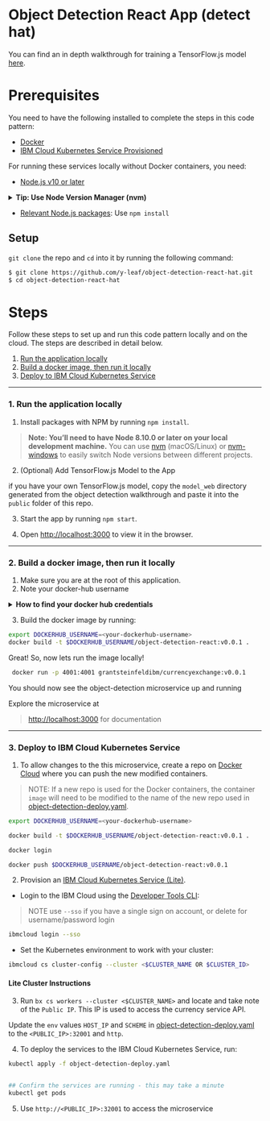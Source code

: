 # Object Detection React App (detect hat)

You can find an in depth walkthrough for training a TensorFlow.js model [here](https://github.com/cloud-annotations/training/).


# Prerequisites
You need to have the following installed to complete the steps in this code pattern:

* [Docker](https://www.docker.com/products/docker-desktop)
* [IBM Cloud Kubernetes Service Provisioned](https://www.ibm.com/cloud/container-service)

For running these services locally without Docker containers, you need:

* [Node.js v10 or later](https://nodejs.org/en/download/)
<details><summary><strong>Tip: Use Node Version Manager (nvm)</strong></summary>

> nvm is a simple bash script to manage multiple active Node.js versions.

> recommend: using `Node Version Manager (NVM)` to control the version of Node.js that you use.

> Why? The system or operating system installed Node.js version is fixed. You may need different versions of Node for other projects.  

> NVM allows you to choose and switch to the version of Node.js that suits your needs.

> Install via command line:

```sh
curl -o- https://raw.githubusercontent.com/nvm-sh/nvm/v0.35.2/install.sh | bash
```

[Learn more about NVM](https://github.com/nvm-sh/nvm) and find the latest installation instructions.

</details>

* [Relevant Node.js packages](package.json): Use `npm install`



## Setup
`git clone` the repo and `cd` into it by running the following command:

```bash
$ git clone https://github.com/y-leaf/object-detection-react-hat.git
$ cd object-detection-react-hat
```

# Steps 

Follow these steps to set up and run this code pattern locally and on the cloud. The steps are described in detail below.

1. [Run the application locally](#1-run-the-application-locally)
2. [Build a docker image, then run it locally](#2-Build-a-docker-image-then-run-it-locally)
3. [Deploy to IBM Cloud Kubernetes Service](#3-deploy-to-ibm-cloud-kubernetes-service)


--------------------

### 1. Run the application locally

1. Install packages with NPM by running `npm install`.

> **Note: You’ll need to have Node 8.10.0 or later on your local development machine.** You can use [nvm](https://github.com/creationix/nvm#installation) (macOS/Linux) or [nvm-windows](https://github.com/coreybutler/nvm-windows#node-version-manager-nvm-for-windows) to easily switch Node versions between different projects.

2. (Optional) Add TensorFlow.js Model to the App

if you have your own TensorFlow.js model, copy the `model_web` directory generated from the object detection walkthrough and paste it into the `public` folder of this repo.

3. Start the app by running `npm start`.

4. Open [http://localhost:3000](http://localhost:3000) to view it in the browser.


--------------------

### 2. Build a docker image, then run it locally

1. Make sure you are at the root of this application.
2. Note your docker-hub username
<details><summary><strong>How to find your docker hub credentials</strong></summary>

> To download Docker desktop you must create a Docker hub account.

> To find the username, you can click on at your Docker desktop icon (mac) toolbar 

</details>

3. Build the docker image by running:

```bash
export DOCKERHUB_USERNAME=<your-dockerhub-username>
docker build -t $DOCKERHUB_USERNAME/object-detection-react:v0.0.1 .
```


Great!  So, now lets run the image locally!

```bash
 docker run -p 4001:4001 grantsteinfeldibm/currencyexchange:v0.0.1
```


You should now see the object-detection microservice up and running

Explore the microservice at
>  [http://localhost:3000](http://localhost:3000) for documentation


--------------------

### 3. Deploy to IBM Cloud Kubernetes Service

1. To allow changes to the this microservice, create a repo on [Docker Cloud](https://cloud.docker.com/) where you can push the new modified containers. 

> NOTE: If a new repo is used for the Docker containers, the container `image` will need to be modified to the name of the new repo used in [object-detection-deploy.yaml](object-detection-deploy.yaml).

```bash
export DOCKERHUB_USERNAME=<your-dockerhub-username>

docker build -t $DOCKERHUB_USERNAME/object-detection-react:v0.0.1 .

docker login

docker push $DOCKERHUB_USERNAME/object-detection-react:v0.0.1

```

2. Provision an [IBM Cloud Kubernetes Service (Lite)](https://cloud.ibm.com/kubernetes/catalog/cluster).

* Login to the IBM Cloud using the [Developer Tools CLI](https://www.ibm.com/cloud/cli):
> NOTE use `--sso` if you have a single sign on account, or delete for username/password login

```bash
ibmcloud login --sso
```

* Set the Kubernetes environment to work with your cluster:

```bash
ibmcloud cs cluster-config --cluster <$CLUSTER_NAME OR $CLUSTER_ID>
```


#### Lite Cluster Instructions

3. Run `bx cs workers --cluster <$CLUSTER_NAME>` and locate and take note of the `Public IP`. This IP is used to access the currency service API. 

Update the `env` values `HOST_IP` and `SCHEME` in [object-detection-deploy.yaml](object-detection-deploy.yaml) 
to the `<PUBLIC_IP>:32001` and `http`.

4. To deploy the services to the IBM Cloud Kubernetes Service, run:

```bash
kubectl apply -f object-detection-deploy.yaml


## Confirm the services are running - this may take a minute
kubectl get pods
```

5. Use `http://<PUBLIC_IP>:32001` to access the microservice